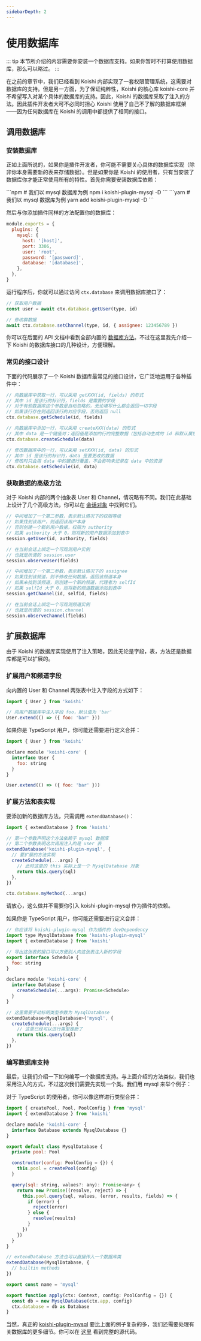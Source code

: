 ```yaml
---
sidebarDepth: 2
---
```


# 使用数据库

::: tip
本节所介绍的内容需要你安装一个数据库支持。如果你暂时不打算使用数据库，那么可以略过。
:::

在之前的章节中，我们已经看到 Koishi 内部实现了一套权限管理系统，这需要对数据库的支持。但是另一方面，为了保证纯粹性，Koishi 的核心库 koishi-core 并不希望写入对某个具体的数据库的支持。因此，Koishi 的数据库采取了注入的方法。因此插件开发者大可不必同时担心 Koishi 使用了自己不了解的数据库框架——因为任何数据库在 Koishi 的调用中都提供了相同的接口。

## 调用数据库

### 安装数据库

正如上面所说的，如果你是插件开发者，你可能不需要关心具体的数据库实现（除非你本身需要新的表来存储数据）。但是如果你是 Koishi 的使用者，只有当安装了数据库你才能正常使用所有的特性。首先你需要安装数据库依赖：

<panel-view class="code" type="package-manager">
```npm
# 我们以 mysql 数据库为例
npm i koishi-plugin-mysql -D
```
```yarn
# 我们以 mysql 数据库为例
yarn add koishi-plugin-mysql -D
```
</panel-view>

然后与你添加插件同样的方法配置你的数据库：

```js koishi.config.js
module.exports = {
  plugins: {
    mysql: {
      host: '[host]',
      port: 3306,
      user: 'root',
      password: '[password]',
      database: '[database]',
    },
  },
}
```

运行程序后，你就可以通过访问 `ctx.database` 来调用数据库接口了：

```js
// 获取用户数据
const user = await ctx.database.getUser(type, id)

// 修改群数据
await ctx.database.setChannel(type, id, { assignee: 123456789 })
```

你可以在后面的 API 文档中看到全部内置的 [数据库方法](../api/database.md)。不过在这里我先介绍一下 Koishi 的数据库接口的几种设计，方便理解。

### 常见的接口设计

下面的代码展示了一个 Koishi 数据库最常见的接口设计，它广泛地运用于各种插件中：

```js
// 向数据库中获取一行，可以采用 getXXX(id, fields) 的形式
// 其中 id 是该行的标识符，fields 是需要的字段
// 对于有些数据库这个参数是自动忽略的，无论填写什么都会返回一切字段
// 如果该行存在则返回该行的对应字段，否则返回 null
ctx.database.getSchedule(id, fields)

// 向数据库中添加一行，可以采用 createXXX(data) 的形式
// 其中 data 是一个键值对；返回值是添加的行的完整数据（包括自动生成的 id 和默认属性等）
ctx.database.createSchedule(data)

// 修改数据库中的一行，可以采用 setXXX(id, data) 的形式
// 其中 id 是该行的标识符，data 是要更改的数据
// 修改时只会用 data 中的键进行覆盖，不会影响未记录在 data 中的资源
ctx.database.setSchedule(id, data)
```

### 获取数据的高级方法

对于 Koishi 内部的两个抽象表 User 和 Channel，情况略有不同。我们在此基础上设计了几个高级方法，你可以在 [会话对象](../api/session.md) 中找到它们。

```js
// 中间增加了一个第二参数，表示默认情况下的权限等级
// 如果找到该用户，则返回该用户本身
// 否则创建一个新的用户数据，权限为 authority
// 如果 authority 大于 0，则将新的用户数据添加到表中
session.getUser(id, authority, fields)

// 在当前会话上绑定一个可观测用户实例
// 也就是所谓的 session.user
session.observeUser(fields)

// 中间增加了一个第二参数，表示默认情况下的 assignee
// 如果找到该频道，则不修改任何数据，返回该频道本身
// 如果未找到该频道，则创建一个新的频道，代理者为 selfId
// 如果 selfId 大于 0，则将新的频道数据添加到表中
session.getChannel(id, selfId, fields)

// 在当前会话上绑定一个可观测频道实例
// 也就是所谓的 session.channel
session.observeChannel(fields)
```

## 扩展数据库

由于 Koishi 的数据库实现使用了注入策略，因此无论是字段，表，方法还是数据库都是可以扩展的。

### 扩展用户和频道字段

向内置的 User 和 Channel 两张表中注入字段的方式如下：

```js
import { User } from 'koishi'

// 向用户数据库中注入字段 foo，默认值为 'bar'
User.extend(() => ({ foo: 'bar' }))
```

如果你是 TypeScript 用户，你可能还需要进行定义合并：

```js
import { User } from 'koishi'

declare module 'koishi-core' {
  interface User {
    foo: string
  }
}

User.extend(() => ({ foo: 'bar' }))
```

### 扩展方法和表实现

要添加新的数据库方法，只需调用 `extendDatabase()`：

```js
import { extendDatabase } from 'koishi'

// 第一个参数声明这个方法依赖于 mysql 数据库
// 第二个参数表明这次调用注入的是 user 表
extendDatabase('koishi-plugin-mysql', {
  // 要扩展的方法实现
  createSchedule(...args) {
    // 此时这里的 this 实际上是一个 MysqlDatabase 对象
    return this.query(sql)
  },
})

ctx.database.myMethod(...args)
```

请放心，这么做并不需要你引入 koishi-plugin-mysql 作为插件的依赖。

如果你是 TypeScript 用户，你可能还需要进行定义合并：

```js
// 你应该将 koishi-plugin-mysql 作为插件的 devDependency
import type MysqlDatabase from 'koishi-plugin-mysql'
import { extendDatabase } from 'koishi'

// 导出这张表的接口可以方便别人向这张表注入新的字段
export interface Schedule {
  foo: string
}

declare module 'koishi-core' {
  interface Database {
    createSchedule(...args): Promise<Schedule>
  }
}

// 这里需要手动标明类型参数为 MysqlDatabase
extendDatabase<MysqlDatabase>('mysql', {
  createSchedule(...args) {
    // 这里已经可以进行类型推断了
    return this.query(sql)
  },
})
```

### 编写数据库支持

最后，让我们介绍一下如何编写一个数据库支持。与上面介绍的方法类似，我们也采用注入的方式，不过这次我们需要先实现一个类。我们用 mysql 来举个例子：

对于 TypeScript 的使用者，你可以像这样进行类型合并：

```js
import { createPool, Pool, PoolConfig } from 'mysql'
import { extendDatabase } from 'koishi'

declare module 'koishi-core' {
  interface Database extends MysqlDatabase {}
}

export default class MysqlDatabase {
  private pool: Pool

  constructor(config: PoolConfig = {}) {
    this.pool = createPool(config)
  }

  query(sql: string, values?: any): Promise<any> {
    return new Promise((resolve, reject) => {
      this.pool.query(sql, values, (error, results, fields) => {
        if (error) {
          reject(error)
        } else {
          resolve(results)
        }
      })
    })
  }
}

// extendDatabase 方法也可以直接传入一个数据库类
extendDatabase(MysqlDatabase, {
  // builtin methods
})

export const name = 'mysql'

export function apply(ctx: Context, config: PoolConfig = {}) {
  const db = new MysqlDatabase(ctx.app, config)
  ctx.database = db as Database
}
```

当然，真正的 [koishi-plugin-mysql](../api/database/mysql.md) 要比上面的例子复杂的多，我们还需要处理有关数据库的更多细节。你可以在 [这里](https://github.com/koishijs/packages/plugin-mysql) 看到完整的源代码。
